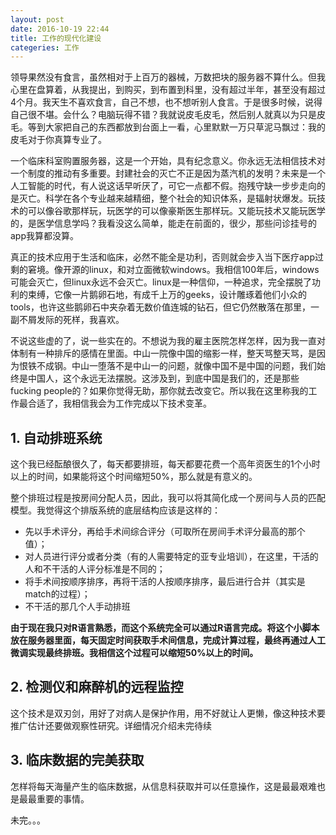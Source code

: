 ```yaml
---
layout: post
date: 2016-10-19 22:44
title: 工作的现代化建设
categeries: 工作
---
```

领导果然没有食言，虽然相对于上百万的器械，万数把块的服务器不算什么。但我心里在盘算着，从我提出，到购买，到布置到科里，没有超过半年，甚至没有超过4个月。我天生不喜欢食言，自己不想，也不想听别人食言。于是很多时候，说得自己很不堪。会什么？电脑玩得不错？我就说皮毛皮毛，然后别人就真以为只是皮毛。等到大家把自己的东西都放到台面上一看，心里默默一万只草泥马飘过：我的皮毛对于你真算专业了。

一个临床科室购置服务器，这是一个开始，具有纪念意义。你永远无法相信技术对一个制度的推动有多重要。封建社会的灭亡不正是因为蒸汽机的发明？未来是一个人工智能的时代，有人说这话早听厌了，可它一点都不假。抱残守缺一步步走向的是灭亡。科学在各个专业越来越精细，整个社会的知识体系，是辐射状爆发。玩技术的可以像谷歌那样玩，玩医学的可以像豪斯医生那样玩。又能玩技术又能玩医学的，是医学信息学吗？我看没这么简单，能走在前面的，很少，那些问诊挂号的app我算都没算。

真正的技术应用于生活和临床，必然不能全是功利，否则就会步入当下医疗app过剩的窘境。像开源的linux，和对立面微软windows。我相信100年后，windows可能会灭亡，但linux永远不会灭亡。linux是一种信仰，一种追求，完全摆脱了功利的束缚，它像一片鹅卵石地，有成千上万的geeks，设计雕琢着他们小众的tools，也许这些鹅卵石中夹杂着无数价值连城的钻石，但它仍然散落在那里，一副不屑发际的死样，我喜欢。

不说这些虚的了，说一些实在的。不想说为我的雇主医院怎样怎样，因为我一直对体制有一种排斥的感情在里面。中山一院像中国的缩影一样，整天骂整天骂，是因为恨铁不成钢。中山一堕落不是中山一的问题，就像中国不是中国的问题，我们始终是中国人，这个永远无法摆脱。这涉及到，到底中国是我们的，还是那些fucking people的？如果你觉得无助，那你就去改变它。所以我在这里称我的工作最合适了，我相信我会为工作完成以下技术变革。

## 1. 自动排班系统

这个我已经酝酿很久了，每天都要排班，每天都要花费一个高年资医生的1个小时以上的时间，如果能将这个时间缩短50%，那么就是有意义的。

整个排班过程是按房间分配人员，因此，我可以将其简化成一个房间与人员的匹配模型。我觉得这个排版系统的底层结构应该是这样的：

- 先以手术评分，再给手术间综合评分（可取所在房间手术评分最高的那个值）；
- 对人员进行评分或者分类（有的人需要特定的亚专业培训），在这里，干活的人和不干活的人评分标准是不同的；
- 将手术间按顺序排序，再将干活的人按顺序排序，最后进行合并（其实是match的过程）；
- 不干活的那几个人手动排班

**由于现在我只对R语言熟悉，而这个系统完全可以通过R语言完成。将这个小脚本放在服务器里面，每天固定时间获取手术间信息，完成计算过程，最终再通过人工微调实现最终排班。我相信这个过程可以缩短50%以上的时间。**

## 2. 检测仪和麻醉机的远程监控

这个技术是双刃剑，用好了对病人是保护作用，用不好就让人更懒，像这种技术要推广估计还要做观察性研究。详细情况介绍未完待续

## 3. 临床数据的完美获取

怎样将每天海量产生的临床数据，从信息科获取并可以任意操作，这是最最艰难也是最最重要的事情。

未完。。。
